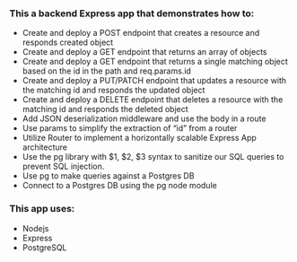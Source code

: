 ### This a backend Express app that demonstrates how to:

 - Create and deploy a POST endpoint that creates a resource and responds created object
 - Create and deploy a GET endpoint that returns an array of objects
 - Create and deploy a GET endpoint that returns a single matching object based on the id in the path and req.params.id
 - Create and deploy a PUT/PATCH endpoint that updates a resource with the matching id and responds the updated object
 - Create and deploy a DELETE endpoint that deletes a resource with the matching id and responds the deleted object
 - Add JSON deserialization middleware and use the body in a route
 - Use params to simplify the extraction of “id” from a router
 - Utilize Router to implement a horizontally scalable Express App architecture
 - Use the pg library with $1, $2, $3 syntax to sanitize our SQL queries to prevent SQL injection.
 - Use pg to make queries against a Postgres DB
 - Connect to a Postgres DB using the pg node module

### This app uses:

- Nodejs
- Express 
- PostgreSQL
